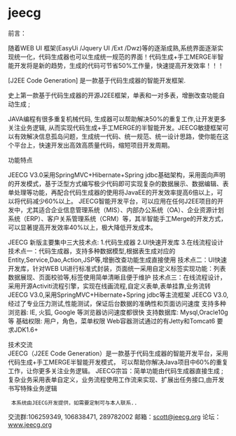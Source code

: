 jeecg
===============
前言：

随着WEB UI 框架(EasyUi /Jquery UI /Ext  /Dwz)等的逐渐成熟,系统界面逐渐实现统一化，代码生成器也可以生成统一规范的界面！代码生成+手工MERGE半智能开发将是新的趋势，生成的代码可节省50%工作量，快速提高开发效率！！！

  [J2EE  Code Generation] 是一款基于代码生成器的智能开发框架.

史上第一款基于代码生成器的开源J2EE框架，单表和一对多表，增删改查功能自动生成 ; 

JAVA编程有很多重复机械代码, 生成器可以帮助解决50%的重复工作,让开发更多关注业务逻辑, 从而实现代码生成+手工MERGE的半智能开发。JEECG敏捷框架可以有效解决信息孤岛问题，生成统一代码、统一规范、统一设计思路，使你能在这个平台上，快速开发出高效高质量代码，缩短项目开发周期。

功能特点

JEECG V3.0采用SpringMVC+Hibernate+Spring jdbc基础架构，采用面向声明的开发模式，基于泛型方式编写极少代码即可实现复杂的数据展示、数据编辑、表单处理等功能，再配合代码生成器的使用将JavaEE的开发效率提高6倍以上，可以将代码减少60%以上。 
JEECG智能开发平台，可以应用在任何J2EE项目的开发中，尤其适合企业信息管理系统（MIS）、内部办公系统（OA）、企业资源计划系统（ERP）、客户关系管理系统（CRM）等，其半智能手工Merge的开发方式，可以显著提高开发效率40%以上，极大降低开发成本。


JEECG 新版主要集中三大技术点: 1.代码生成器 2.UI快速开发库 3.在线流程设计
技术点一：代码生成器，支持多种数据模型,根据表生成对应的Entity,Service,Dao,Action,JSP等,增删改查功能生成直接使用
技术点二：UI快速开发库，针对WEB UI进行标准式封装，页面统一采用自定义标签实现功能：列表数据展现、页面校验等,标签使用简单清晰且便于维护
技术点三：在线流程设计，采用开源Activiti流程引擎，实现在线画流程,自定义表单,表单挂靠,业务流转
JEECG V3.0,采用SpringMVC+Hibernate+Spring jdbc等主流框架
JEECG V3.0,经过了专业压力测试,性能测试，保证后台数据的准确性和页面访问速度
支持多种浏览器: IE, 火狐, Google 等浏览器访问速度都很快
支持数据库: Mysql,Oracle10g等
基础权限: 用户，角色，菜单权限
Web容器测试通过的有Jetty和Tomcat6
要求JDK1.6+

技术交流       
           JEECG（J2EE Code Generation）是一款基于代码生成器的智能开发平台，采用代码生成+手工MERGE半智能开发模式， 可以帮助你解决Java项目中60%的重复工作，让你更多关注业务逻辑。 
     JEECG宗旨：简单功能由代码生成器直接生成 ; 复杂业务采用表单自定义，业务流程使用工作流来实现、扩展出任务接口,由开发书写特殊业务逻辑 

     本系统由JEECG开发提供，如需要定制可与本人联系..




交流群:106259349, 106838471, 289782002
邮箱：scott@jeecg.org
论坛：www.jeecg.org
